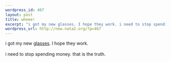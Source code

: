 ```yaml
--- 
wordpress_id: 467
layout: post
title: wheee!
excerpt: "i got my new glasses. I hope they work. i need to stop spending money. that is the truth. "
wordpress_url: http://new.nata2.org/?p=467
---
```

i got my new <a href="http://nata2.info/?path=pictures%2Fharper%2Fme%2Fnew_glasses">glasses</a>. I hope they work. <br/><br/>i need to stop spending money. that is the truth. 

